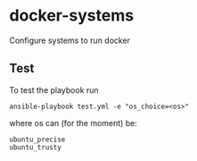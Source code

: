 # docker-systems
Configure systems to run docker

## Test

To test the playbook run

    ansible-playbook test.yml -e "os_choice=<os>"

where os can (for the moment) be:

    ubuntu_precise
    ubuntu_trusty
